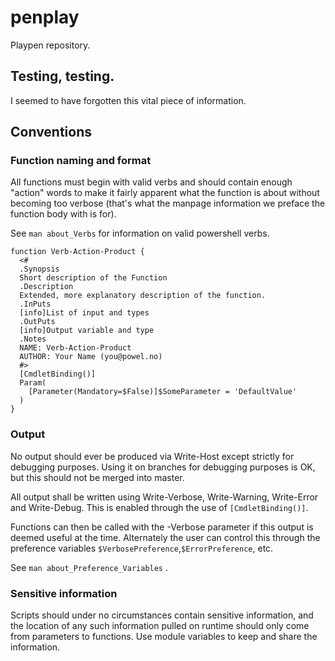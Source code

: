 # penplay
Playpen repository.

## Testing, testing.
I seemed to have forgotten this vital piece of information.

## Conventions

### Function naming and format
All functions must begin with valid verbs and should contain enough "action"
words to make it fairly apparent what the function is about without becoming
too verbose (that's what the manpage information we preface the function body
with is for).

See ``` man about_Verbs ``` for information on valid powershell verbs.

```
function Verb-Action-Product {
  <#
  .Synopsis
  Short description of the Function
  .Description
  Extended, more explanatory description of the function.
  .InPuts
  [info]List of input and types
  .OutPuts
  [info]Output variable and type
  .Notes
  NAME: Verb-Action-Product
  AUTHOR: Your Name (you@powel.no)
  #>
  [CmdletBinding()]
  Param(
    [Parameter(Mandatory=$False)]$SomeParameter = 'DefaultValue'
  )
}
```

### Output
No output should ever be produced via Write-Host except strictly for debugging
purposes. Using it on branches for debugging purposes is OK, but this should not
be merged into master.

All output shall be written using Write-Verbose, Write-Warning, Write-Error
and Write-Debug. This is enabled through the use of ``` [CmdletBinding()] ```.

Functions can then be called with the -Verbose parameter if this output is deemed
useful at the time. Alternately the user can control this through the preference
variables ``` $VerbosePreference ```,``` $ErrorPreference ```, etc.

See ``` man about_Preference_Variables ``` .

### Sensitive information
Scripts should under no circumstances contain sensitive information, and the
location of any such information pulled on runtime should only come from
parameters to functions. Use module variables to keep and share the information.
